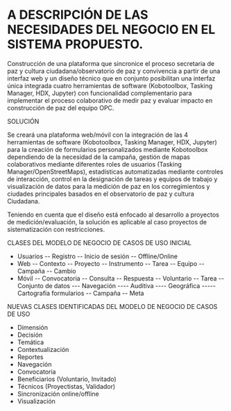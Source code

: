 # A DESCRIPCIÓN DE LAS NECESIDADES DEL NEGOCIO EN EL SISTEMA PROPUESTO.

Construcción de una plataforma que sincronice el proceso secretaria de paz y cultura ciudadana/observatorio de paz y convivencia a partir de una interfaz web y un diseño técnico que en conjunto posibilitan una interfaz única integrada cuatro herramientas de software (Kobotoolbox, Tasking Manager, HDX, Jupyter) con funcionalidad complementario para implementar el proceso colaborativo de medir paz y evaluar impacto en construcción de paz del equipo OPC.

SOLUCIÓN

Se creará una plataforma web/móvil con la integración de las 4 herramientas de software (Kobotoolbox, Tasking Manager, HDX, Jupyter) para la creación de formularios personalizados mediante Kobotoolbox dependiendo de la necesidad de la campaña, gestión de mapas colaborativos mediante diferentes roles de usuarios (Tasking Manager/OpenStreetMaps), estadísticas automatizadas mediante controles de interacción, control en la designación de tareas y equipos de trabajo y visualización de datos para la medición de paz en los corregimientos y ciudades principales basados en el observatorio de paz y cultura Ciudadana.

Teniendo en cuenta que el diseño está enfocado al desarrollo a proyectos de medición/evaluación, la solución es aplicable al caso proyectos de sistematización con restricciones.

CLASES DEL MODELO DE NEGOCIO DE CASOS DE USO INICIAL
- Usuarios
-- Registro
-- Inicio de sesión
-- Offline/Online 
- Web
-- Contexto
-- Proyecto
-- Instrumento
-- Tarea
-- Equipo
-- Campaña
-- Cambio
- Móvil
-- Convocatoria
-- Consulta
-- Respuesta
-- Voluntario
-- Tarea
-- Conjunto de datos
--- Navegación
---- Auditiva
---- Geográfica
----- Cartografía formularios
-- Campaña
-- Meta

NUEVAS CLASES IDENTIFICADAS DEL MODELO DE NEGOCIO DE CASOS DE USO
- Dimensión
- Decisión
- Temática
- Contextualización
- Reportes
- Navegación
- Convocatoria
- Beneficiarios (Voluntario, Invitado)
- Técnicos (Proyectistas, Validador)
- Sincronización online/offline
- Visualización
